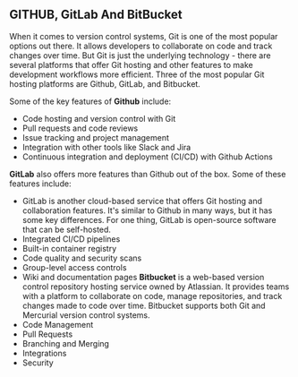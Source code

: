 ## GITHUB, GitLab And BitBucket

When it comes to version control systems, Git is one of the most popular options out there. It allows developers to collaborate on code and track changes over time. But Git is just the underlying technology - there are several platforms that offer Git hosting and other features to make development workflows more efficient. Three of the most popular Git hosting platforms are Github, GitLab, and Bitbucket.

Some of the key features of __Github__ include:
* Code hosting and version control with Git
* Pull requests and code reviews
* Issue tracking and project management
* Integration with other tools like Slack and Jira
* Continuous integration and deployment (CI/CD) with Github Actions

__GitLab__ also offers more features than Github out of the box. Some of these features include:
* GitLab is another cloud-based service that offers Git hosting and collaboration features. It's similar to Github in many ways, but it has some key differences. For one thing, GitLab is open-source software that can be self-hosted.
* Integrated CI/CD pipelines
* Built-in container registry
* Code quality and security scans
* Group-level access controls
* Wiki and documentation pages
__Bitbucket__ is a web-based version control repository hosting service owned by Atlassian. It provides teams with a platform to collaborate on code, manage repositories, and track changes made to code over time. Bitbucket supports both Git and Mercurial version control systems.
* Code Management
* Pull Requests
* Branching and Merging
* Integrations
* Security
